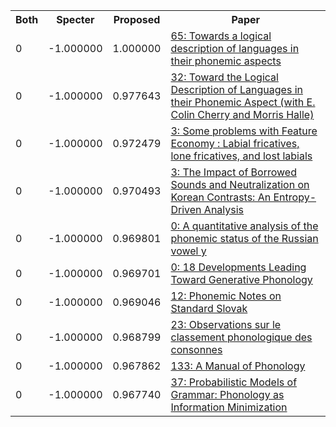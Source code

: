 <html><table><tr>
<th>Both</th>
<th>Specter</th>
<th>Proposed</th>
<th>Paper</th>
</tr>
<tr>
<td>0</td>
<td>-1.000000</td>
<td>1.000000</td>
<td><a href="https://www.semanticscholar.org/paper/3742724b511a30f9a8e744f5785d354a168b3030">65: Towards a logical description of languages in their phonemic aspects</a></td>
</tr>
<tr>
<td>0</td>
<td>-1.000000</td>
<td>0.977643</td>
<td><a href="https://www.semanticscholar.org/paper/527f4c056c20e77fc4fb498aaff70888806cb7ae">32: Toward the Logical Description of Languages in their Phonemic Aspect (with Ε. Colin Cherry and Morris Halle)</a></td>
</tr>
<tr>
<td>0</td>
<td>-1.000000</td>
<td>0.972479</td>
<td><a href="https://www.semanticscholar.org/paper/6d9052c772c563a50fc3ea8238122e46392ce8cc">3: Some problems with Feature Economy : Labial fricatives, lone fricatives, and lost labials</a></td>
</tr>
<tr>
<td>0</td>
<td>-1.000000</td>
<td>0.970493</td>
<td><a href="https://www.semanticscholar.org/paper/0fcbca38806a4f14adef70a1df680cff30c94c84">3: The Impact of Borrowed Sounds and Neutralization on Korean Contrasts: An Entropy-Driven Analysis</a></td>
</tr>
<tr>
<td>0</td>
<td>-1.000000</td>
<td>0.969801</td>
<td><a href="https://www.semanticscholar.org/paper/4d110d2ea111780ebf5eafe1da04283e1ed48c59">0: A quantitative analysis of the phonemic status of the Russian vowel y</a></td>
</tr>
<tr>
<td>0</td>
<td>-1.000000</td>
<td>0.969701</td>
<td><a href="https://www.semanticscholar.org/paper/8478b0de103f32464a18daf397bc5ae3ce12b832">0: 18 Developments Leading Toward Generative Phonology</a></td>
</tr>
<tr>
<td>0</td>
<td>-1.000000</td>
<td>0.969046</td>
<td><a href="https://www.semanticscholar.org/paper/f7bdc7dc68269bb4fa9dd815b0f38e4afdee641d">12: Phonemic Notes on Standard Slovak</a></td>
</tr>
<tr>
<td>0</td>
<td>-1.000000</td>
<td>0.968799</td>
<td><a href="https://www.semanticscholar.org/paper/ef3163ed345f5eec8b8e3db4702bb6849f33e388">23: Observations sur le classement phonologique des consonnes</a></td>
</tr>
<tr>
<td>0</td>
<td>-1.000000</td>
<td>0.967862</td>
<td><a href="https://www.semanticscholar.org/paper/b3689aa180f0ca599976e629e88125d5684ca47c">133: A Manual of Phonology</a></td>
</tr>
<tr>
<td>0</td>
<td>-1.000000</td>
<td>0.967740</td>
<td><a href="https://www.semanticscholar.org/paper/52d19b06b51d4c9436f386f3a72e4fff0bbd48e2">37: Probabilistic Models of Grammar: Phonology as Information Minimization</a></td>
</tr>
</table></html>
